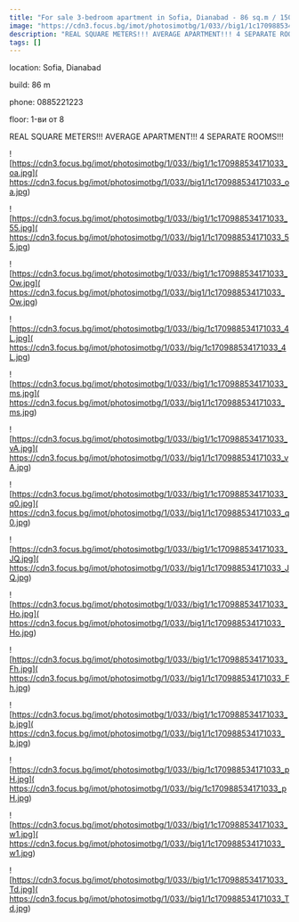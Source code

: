 ```yaml
---
title: "For sale 3-bedroom apartment in Sofia, Dianabad - 86 sq.m / 150000 EUR :: imot.bg Ad"
image: "https://cdn3.focus.bg/imot/photosimotbg/1/033//big1/1c170988534171033_ip.jpg"
description: "REAL SQUARE METERS!!! AVERAGE APARTMENT!!! 4 SEPARATE ROOMS!!!"
tags: []
---
```


location: Sofia, Dianabad

build: 86 m

phone: 0885221223

floor: 1-ви от 8

REAL SQUARE METERS!!! AVERAGE APARTMENT!!! 4 SEPARATE ROOMS!!!


![https://cdn3.focus.bg/imot/photosimotbg/1/033//big1/1c170988534171033_oa.jpg]( https://cdn3.focus.bg/imot/photosimotbg/1/033//big1/1c170988534171033_oa.jpg)


![https://cdn3.focus.bg/imot/photosimotbg/1/033//big1/1c170988534171033_55.jpg]( https://cdn3.focus.bg/imot/photosimotbg/1/033//big1/1c170988534171033_55.jpg)


![https://cdn3.focus.bg/imot/photosimotbg/1/033//big1/1c170988534171033_Ow.jpg]( https://cdn3.focus.bg/imot/photosimotbg/1/033//big1/1c170988534171033_Ow.jpg)


![https://cdn3.focus.bg/imot/photosimotbg/1/033//big/1c170988534171033_4L.jpg]( https://cdn3.focus.bg/imot/photosimotbg/1/033//big/1c170988534171033_4L.jpg)


![https://cdn3.focus.bg/imot/photosimotbg/1/033//big1/1c170988534171033_ms.jpg]( https://cdn3.focus.bg/imot/photosimotbg/1/033//big1/1c170988534171033_ms.jpg)


![https://cdn3.focus.bg/imot/photosimotbg/1/033//big1/1c170988534171033_vA.jpg]( https://cdn3.focus.bg/imot/photosimotbg/1/033//big1/1c170988534171033_vA.jpg)


![https://cdn3.focus.bg/imot/photosimotbg/1/033//big1/1c170988534171033_q0.jpg]( https://cdn3.focus.bg/imot/photosimotbg/1/033//big1/1c170988534171033_q0.jpg)


![https://cdn3.focus.bg/imot/photosimotbg/1/033//big1/1c170988534171033_JQ.jpg]( https://cdn3.focus.bg/imot/photosimotbg/1/033//big1/1c170988534171033_JQ.jpg)


![https://cdn3.focus.bg/imot/photosimotbg/1/033//big1/1c170988534171033_Ho.jpg]( https://cdn3.focus.bg/imot/photosimotbg/1/033//big1/1c170988534171033_Ho.jpg)


![https://cdn3.focus.bg/imot/photosimotbg/1/033//big1/1c170988534171033_Fh.jpg]( https://cdn3.focus.bg/imot/photosimotbg/1/033//big1/1c170988534171033_Fh.jpg)


![https://cdn3.focus.bg/imot/photosimotbg/1/033//big1/1c170988534171033_b.jpg]( https://cdn3.focus.bg/imot/photosimotbg/1/033//big1/1c170988534171033_b.jpg)


![https://cdn3.focus.bg/imot/photosimotbg/1/033//big/1c170988534171033_pH.jpg]( https://cdn3.focus.bg/imot/photosimotbg/1/033//big/1c170988534171033_pH.jpg)


![https://cdn3.focus.bg/imot/photosimotbg/1/033//big1/1c170988534171033_w1.jpg]( https://cdn3.focus.bg/imot/photosimotbg/1/033//big1/1c170988534171033_w1.jpg)


![https://cdn3.focus.bg/imot/photosimotbg/1/033//big1/1c170988534171033_Td.jpg]( https://cdn3.focus.bg/imot/photosimotbg/1/033//big1/1c170988534171033_Td.jpg)


